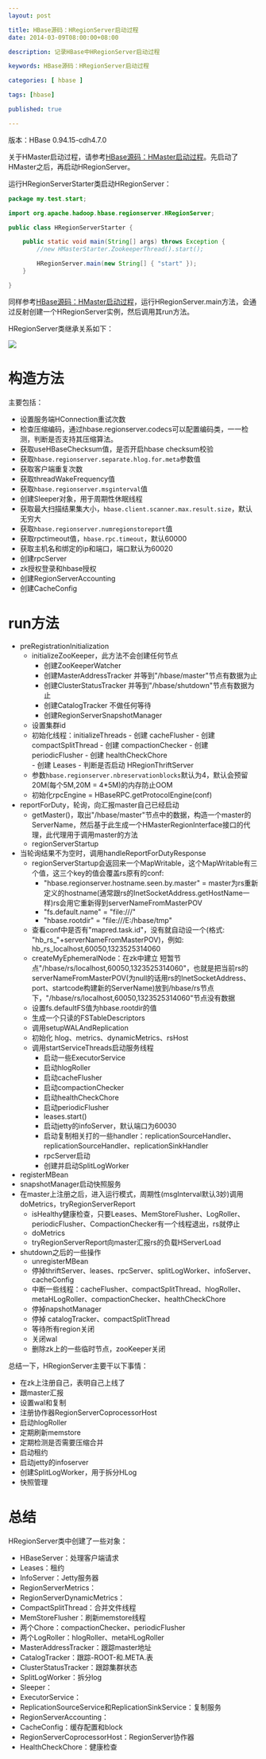 ```yaml
---
layout: post

title: HBase源码：HRegionServer启动过程
date: 2014-03-09T08:00:00+08:00

description: 记录HBase中HRegionServer启动过程

keywords: HBase源码：HRegionServer启动过程

categories: [ hbase ]

tags: [hbase]

published: true

---
```


版本：HBase 0.94.15-cdh4.7.0

关于HMaster启动过程，请参考[HBase源码：HMaster启动过程](/2014/03/09/hbase-note-about-hmaster-startup.html)。先启动了HMaster之后，再启动HRegionServer。

运行HRegionServerStarter类启动HRegionServer：

~~~java
package my.test.start;

import org.apache.hadoop.hbase.regionserver.HRegionServer;

public class HRegionServerStarter {

    public static void main(String[] args) throws Exception {
        //new HMasterStarter.ZookeeperThread().start();

        HRegionServer.main(new String[] { "start" });
    }

}
~~~

同样参考[HBase源码：HMaster启动过程](/2014/03/09/hbase-note-about-hmaster-startup.html)，运行HRegionServer.main方法，会通过反射创建一个HRegionServer实例，然后调用其run方法。

HRegionServer类继承关系如下：

![](/images/hbase-hregionserver-class.jpg)

# 构造方法

主要包括：

- 设置服务端HConnection重试次数
- 检查压缩编码，通过hbase.regionserver.codecs可以配置编码类，一一检测，判断是否支持其压缩算法。
- 获取useHBaseChecksum值，是否开启hbase checksum校验
- 获取`hbase.regionserver.separate.hlog.for.meta`参数值
- 获取客户端重复次数
- 获取threadWakeFrequency值
- 获取`hbase.regionserver.msginterval`值
- 创建Sleeper对象，用于周期性休眠线程
- 获取最大扫描结果集大小，`hbase.client.scanner.max.result.size`，默认无穷大
- 获取`hbase.regionserver.numregionstoreport`值
- 获取rpctimeout值，`hbase.rpc.timeout`，默认60000
- 获取主机名和绑定的ip和端口，端口默认为60020
- 创建rpcServer
- zk授权登录和hbase授权
- 创建RegionServerAccounting
- 创建CacheConfig

# run方法

- preRegistrationInitialization
   - initializeZooKeeper，此方法不会创建任何节点
	  	- 创建ZooKeeperWatcher
	  	- 创建MasterAddressTracker 并等到"/hbase/master"节点有数据为止
	  	- 创建ClusterStatusTracker 并等到"/hbase/shutdown"节点有数据为止
	  	- 创建CatalogTracker 不做任何等待
	  	- 创建RegionServerSnapshotManager
  - 设置集群id 
  - 初始化线程：initializeThreads
	  	- 创建 cacheFlusher
		- 创建 compactSplitThread
		- 创建 compactionChecker
  		- 创建 periodicFlusher
    	- 创建 healthCheckChore 	
		- 创建 Leases
  		- 判断是否启动 HRegionThriftServer	
   - 参数`hbase.regionserver.nbreservationblocks`默认为4，默认会预留20M(每个5M,20M = 4*5M)的内存防止OOM
   - 初始化rpcEngine = HBaseRPC.getProtocolEngine(conf)
- reportForDuty，轮询，向汇报master自己已经启动
	- getMaster()，取出"/hbase/master"节点中的数据，构造一个master的ServerName，然后基于此生成一个HMasterRegionInterface接口的代理，此代理用于调用master的方法
	- regionServerStartup
- 当轮询结果不为空时，调用handleReportForDutyResponse
  	- regionServerStartup会返回来一个MapWritable，这个MapWritable有三个值，这三个key的值会覆盖rs原有的conf:
		- "hbase.regionserver.hostname.seen.by.master" = master为rs重新定义的hostname(通常跟rs的InetSocketAddress.getHostName一样)rs会用它重新得到serverNameFromMasterPOV
		- "fs.default.name" = "file:///"
		- "hbase.rootdir"	= "file:///E:/hbase/tmp"
  	- 查看conf中是否有"mapred.task.id"，没有就自动设一个(格式: "hb_rs_"+serverNameFromMasterPOV)，例如: hb_rs_localhost,60050,1323525314060
  	- createMyEphemeralNode：在zk中建立 短暂节点"/hbase/rs/localhost,60050,1323525314060"，也就是把当前rs的serverNameFromMasterPOV(为null的话用rs的InetSocketAddress、port、startcode构建新的ServerName)放到/hbase/rs节点下，"/hbase/rs/localhost,60050,1323525314060"节点没有数据
  	- 设置fs.defaultFS值为hbase.rootdir的值
  	- 生成一个只读的FSTableDescriptors
  	- 调用setupWALAndReplication
  	- 初始化 hlog、metrics、dynamicMetrics、rsHost
  	- 调用startServiceThreads启动服务线程
  	 	- 启动一些ExecutorService
  	 	- 启动hlogRoller
  	 	- 启动cacheFlusher
  	 	- 启动compactionChecker
  	 	- 启动healthCheckChore
     	- 启动periodicFlusher 
  	 	- leases.start()
  	 	- 启动jetty的infoServer，默认端口为60030
  	 	- 启动复制相关打的一些handler：replicationSourceHandler、replicationSourceHandler、replicationSinkHandler
  	 	- rpcServer启动
  	 	- 创建并启动SplitLogWorker
- registerMBean
- snapshotManager启动快照服务
- 在master上注册之后，进入运行模式，周期性(msgInterval默认3妙)调用doMetrics，tryRegionServerReport
   - isHealthy健康检查，只要Leases、MemStoreFlusher、LogRoller、periodicFlusher、CompactionChecker有一个线程退出，rs就停止
   - doMetrics
   - tryRegionServerReport向master汇报rs的负载HServerLoad
- shutdown之后的一些操作
	- unregisterMBean
 	- 停掉thriftServer、leases、rpcServer、splitLogWorker、infoServer、cacheConfig
  	- 中断一些线程：cacheFlusher、compactSplitThread、hlogRoller、metaHLogRoller、compactionChecker、healthCheckChore
   - 停掉napshotManager 
   - 停掉 catalogTracker、compactSplitThread
   - 等待所有region关闭
   - 关闭wal
   - 删除zk上的一些临时节点，zooKeeper关闭

总结一下，HRegionServer主要干以下事情：

- 在zk上注册自己，表明自己上线了
- 跟master汇报
- 设置wal和复制
- 注册协作器RegionServerCoprocessorHost
- 启动hlogRoller
- 定期刷新memstore
- 定期检测是否需要压缩合并
- 启动租约
- 启动jetty的infoserver
- 创建SplitLogWorker，用于拆分HLog
- 快照管理

# 总结

HRegionServer类中创建了一些对象：

- HBaseServer：处理客户端请求
- Leases：租约
- InfoServer：Jetty服务器
- RegionServerMetrics：
- RegionServerDynamicMetrics：
- CompactSplitThread：合并文件线程
- MemStoreFlusher：刷新memstore线程
- 两个Chore：compactionChecker、periodicFlusher
- 两个LogRoller：hlogRoller、metaHLogRoller
- MasterAddressTracker：跟踪master地址
- CatalogTracker：跟踪-ROOT-和.META.表
- ClusterStatusTracker：跟踪集群状态
- SplitLogWorker：拆分log
- Sleeper：
- ExecutorService：
- ReplicationSourceService和ReplicationSinkService：复制服务
- RegionServerAccounting：
- CacheConfig：缓存配置和block
- RegionServerCoprocessorHost：RegionServer协作器
- HealthCheckChore：健康检查

